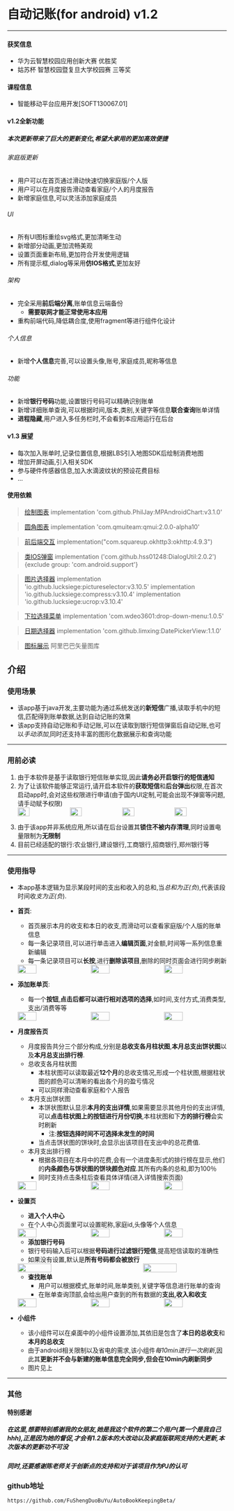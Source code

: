 # 自动记账(for android)  v1.2

---

#### 获奖信息

- 华为云智慧校园应用创新大赛 优胜奖
- 姑苏杯 智慧校园暨复旦大学校园赛 三等奖

#### 课程信息
- 智能移动平台应用开发[SOFT130067.01]

#### v1.2全新功能
##### 本次更新带来了巨大的更新变化,希望大家用的更加高效便捷

###### 家庭版更新
- 用户可以在首页通过滑动快速切换家庭版/个人版
- 用户可以在月度报告滑动查看家庭/个人的月度报告
- 新增家庭信息,可以灵活添加家庭成员
###### UI
- 所有UI图标重绘svg格式,更加清晰生动
- 新增部分动画,更加流畅美观
- 设置页面重新布局,更加符合开发使用逻辑
- 所有提示框,dialog等采用**仿IOS格式**,更加友好
###### 架构
- 完全采用**前后端分离**,账单信息云端备份
  - **需要联网才能正常使用本应用**
- 重构前端代码,降低耦合度,使用fragment等进行组件化设计
###### 个人信息
- 新增**个人信息**完善,可以设置头像,账号,家庭成员,昵称等信息
###### 功能
- 新增**银行号码**功能,设置银行号码可以精确识别账单
- 新增详细账单查询,可以根据时间,版本,类别,关键字等信息**联合查询**账单详情
- **进程隐藏**,用户进入多任务栏时,不会看到本应用运行在后台

#### v1.3 展望
- 每次加入账单时,记录位置信息,根据LBS引入地图SDK后绘制消费地图
- 增加开屏动画,引入相关SDK
- 参与硬件传感器信息,加入水滴波纹状的预设花费目标
- ...

#### 使用依赖

> [绘制图表](https://github.com/PhilJay/MPAndroidChart)
> implementation 'com.github.PhilJay:MPAndroidChart:v3.1.0'

> [圆角图表](https://github.com/Tencent/QMUI_Android)
> implementation 'com.qmuiteam:qmui:2.0.0-alpha10'

> [前后端交互](https://github.com/square/okhttp)
> implementation("com.squareup.okhttp3:okhttp:4.9.3")

> [类IOS弹窗](https://github.com/hss01248/DialogUtil)
> implementation ('com.github.hss01248:DialogUtil:2.0.2'){exclude group: 'com.android.support'}

> [图片选择器](https://github.com/LuckSiege/PictureSelector)
> implementation 'io.github.lucksiege:pictureselector:v3.10.5'
> implementation 'io.github.lucksiege:compress:v3.10.4'
> implementation 'io.github.lucksiege:ucrop:v3.10.4'

> [下拉选择菜单](https://github.com/wdeo3601/DropdownMenu)
> implementation 'com.wdeo3601:drop-down-menu:1.0.5'

> [日期选择器](https://github.com/limxing/DatePickerView)
> implementation 'com.github.limxing:DatePickerView:1.1.0'

> [图标展示](https://www.iconfont.cn/)
> 阿里巴巴矢量图库

## 介绍

### 使用场景

- 该app基于java开发,主要功能为通过系统发送的**新短信**广播,读取手机中的短信,匹配得到账单数据,达到自动记账的效果
- 该app支持自动记账和手动记账,可以在读取到银行短信弹窗后自动记账,也可以*手动添加*,同时还支持丰富的图形化数据展示和查询功能
---
### 用前必读
1. 由于本软件是基于读取银行短信账单实现,因此**请务必开启银行的短信通知**
2. 为了让该软件能够正常运行,请开启本软件的**获取短信**和**后台弹出**权限,在首次启动app时,会对这些权限进行申请(由于国内UI定制,可能会出现不弹窗等问题,请手动赋予权限)
	<div style="display:flex;">
    <img src="http://106.15.35.61:81/markdown_pic/auto_bookkeeping_beta/permission/permission1.jpg" style="width:24%"/>
    <img src="http://106.15.35.61:81/markdown_pic/auto_bookkeeping_beta/permission/permission2.jpg" style="width:24%;margin-left:1%"/>
    <img src="http://106.15.35.61:81/markdown_pic/auto_bookkeeping_beta/permission/permission3.jpg" style="width:24%;margin-left:1%" /><img src="http://106.15.35.61:81/markdown_pic/auto_bookkeeping_beta/permission/permission4.jpg" style="width:24%;margin-left:1%" />
  </div>

3. 由于该app并非系统应用,所以请在后台设置其**锁住不被内存清理**,同时设置电量限制为**无限制**
4. 目前已经适配的银行:农业银行,建设银行,工商银行,招商银行,郑州银行等
---
### 使用指导

- 本app基本逻辑为显示某段时间的支出和收入的总和,当*总和为正(负*),代表该段时间收*支为正(负*).
- **首页**:
  - 首页展示本月的收支和本日的收支,而滑动可以查看家庭版/个人版的账单信息
  - 每一条记录项目,可以进行单击进入**编辑页面**,对金额,时间等一系列信息重新编辑
  - 每一条记录项目可以**长按**,进行**删除该项目**,删除的同时页面会进行同步刷新
  <div style="display:flex;">
    <img src="http://106.15.35.61:81/markdown_pic/auto_bookkeeping_beta/main_activity/1.gif" style="width:30%"/>
    <img src="http://106.15.35.61:81/markdown_pic/auto_bookkeeping_beta/main_activity/2.gif" style="width:30%;margin-left:5%"/>
    <img src="http://106.15.35.61:81/markdown_pic/auto_bookkeeping_beta/main_activity/3.gif" style="width:30%;margin-left:5%" />
  </div>
- **添加账单页**:
	
	- 每一个**按钮**,**点击后都可以进行相对选项的选择**,如时间,支付方式,消费类型,支出/消费等等
  <div style="display:flex;">
    <img src="http://106.15.35.61:81/markdown_pic/auto_bookkeeping_beta/add_order_activity/1.jpg" style="width:30%"/>
    <img src="http://106.15.35.61:81/markdown_pic/auto_bookkeeping_beta/add_order_activity/2.jpg" style="width:30%;margin-left:5%"/>
    <img src="http://106.15.35.61:81/markdown_pic/auto_bookkeeping_beta/add_order_activity/3.jpg" style="width:30%;margin-left:5%" />
  </div>
- **月度报告页**

  - 月度报告共分三个部分构成,分别是**总收支各月柱状图**,**本月总支出饼状图**以及**本月总支出排行榜**.
  - 总收支各月柱状图
    - 本柱状图可以读取最近**12个月**的总收支情况,形成一个柱状图,根据柱状图的颜色可以清晰的看出各个月的盈亏情况
    - 可以同样滑动查看家庭和个人报告
   - 本月支出饼状图
     - 本饼状图默认显示**本月的支出详情**,如果需要显示其他月份的支出详情,可以**点击柱状图上的按钮进行月份切换**,本柱状图和下**方的排行榜**会实时刷新
        - 注:**按钮选择时间不可选择未发生的时间**
     - 当点击饼状图的饼块时,会显示出该项目在支出中的总花费值.
  - 本月支出排行榜
  	- 根据各项目在本月中的花费,会有一个进度条形式的排行榜在显示,他们的**内条颜色与饼状图的饼块颜色对应**.其所有内条的总和,即为100％
  	- 同时支持点击条柱后查看具体详情(进入详情搜索页面)
  <div style="display:flex;">
    <img src="http://106.15.35.61:81/markdown_pic/auto_bookkeeping_beta/month_report_activity/1.jpg" style="width:30%"/>
    <img src="http://106.15.35.61:81/markdown_pic/auto_bookkeeping_beta/month_report_activity/2.jpg" style="width:30%;margin-left:5%"/>
    <img src="http://106.15.35.61:81/markdown_pic/auto_bookkeeping_beta/month_report_activity/3.jpg" style="width:30%;margin-left:5%" />
  </div>
- **设置页**
	- **进入个人中心**
  	- 在个人中心页面里可以设置昵称,家庭id,头像等个人信息
  <div style="display:flex;">
    <img src="http://106.15.35.61:81/markdown_pic/auto_bookkeeping_beta/settings_activity/personal_activity/2.gif" style="width:30%"/>
    <img src="http://106.15.35.61:81/markdown_pic/auto_bookkeeping_beta/settings_activity/personal_activity/1.jpg" style="width:30%;margin-left:5%"/>
    <img src="http://106.15.35.61:81/markdown_pic/auto_bookkeeping_beta/settings_activity/personal_activity/3.jpg" style="width:30%;margin-left:5%" />
  </div>


  - **添加银行号码**
  - 银行号码输入后可以根据**号码进行过滤银行短信**,提高短信读取的准确性
  - 如果没有设置,默认是**所有号码都会被放行**
  <div style="display:flex;">
    <img src="http://106.15.35.61:81/markdown_pic/auto_bookkeeping_beta/settings_activity/1.jpg" style="width:40%"/>
    <img src="http://106.15.35.61:81/markdown_pic/auto_bookkeeping_beta/settings_activity/2.jpg" style="width:40%;margin-left:20%"/>
  </div>

  - **查找账单**
	  - 用户可以根据模式,账单时间,账单类别,关键字等信息进行账单的查询
	  - 在账单查询顶部,会给出用户查到的所有数据的**支出,收入和收支**
  <div style="display:flex;">
    <img src="http://106.15.35.61:81/markdown_pic/auto_bookkeeping_beta/settings_activity/search_order_activity/1.gif" style="width:30%"/>
    <img src="http://106.15.35.61:81/markdown_pic/auto_bookkeeping_beta/settings_activity/search_order_activity/2.gif" style="width:30%;margin-left:5%"/>
    <img src="http://106.15.35.61:81/markdown_pic/auto_bookkeeping_beta/widget/1.jpg" style="width:30%;margin-left:5%" />
  </div>

- **小组件**
	- 该小组件可以在桌面中的小组件设置添加,其依旧是包含了**本日的总收支**和**本月的总收支**
	- 由于android相关限制以及省电的需求,该小组件*每10min进行一次刷新*,因此其**更新并不会与新建的账单信息完全同步,但会在10min内刷新同步**
	- 图片见上



---

### 其他
#### 特别感谢
##### 在这里,想要特别感谢我的女朋友,她是我这个软件的第二个用户(第一个是我自己hhh),正是因为她的督促,才会有1.2版本的大改动以及家庭版联网支持的大更新,本次版本的更新功不可没
##### 同时,还要感谢陈老师关于创新点的支持和对于该项目作为PJ的认可

### github地址

```
https://github.com/FuShengDuoBuYu/AutoBookKeepingBeta/
```



